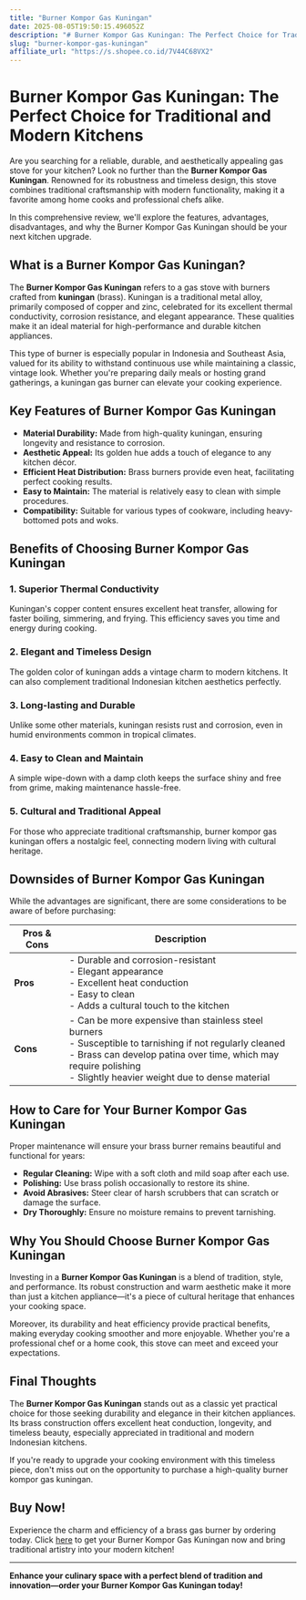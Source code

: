 ```yaml
---
title: "Burner Kompor Gas Kuningan"
date: 2025-08-05T19:50:15.496052Z
description: "# Burner Kompor Gas Kuningan: The Perfect Choice for Traditional and Modern Kitchens..."
slug: "burner-kompor-gas-kuningan"
affiliate_url: "https://s.shopee.co.id/7V44C68VX2"
---
```

# Burner Kompor Gas Kuningan: The Perfect Choice for Traditional and Modern Kitchens

Are you searching for a reliable, durable, and aesthetically appealing gas stove for your kitchen? Look no further than the **Burner Kompor Gas Kuningan**. Renowned for its robustness and timeless design, this stove combines traditional craftsmanship with modern functionality, making it a favorite among home cooks and professional chefs alike.

In this comprehensive review, we'll explore the features, advantages, disadvantages, and why the Burner Kompor Gas Kuningan should be your next kitchen upgrade.

## What is a Burner Kompor Gas Kuningan?

The **Burner Kompor Gas Kuningan** refers to a gas stove with burners crafted from **kuningan** (brass). Kuningan is a traditional metal alloy, primarily composed of copper and zinc, celebrated for its excellent thermal conductivity, corrosion resistance, and elegant appearance. These qualities make it an ideal material for high-performance and durable kitchen appliances.

This type of burner is especially popular in Indonesia and Southeast Asia, valued for its ability to withstand continuous use while maintaining a classic, vintage look. Whether you're preparing daily meals or hosting grand gatherings, a kuningan gas burner can elevate your cooking experience.

## Key Features of Burner Kompor Gas Kuningan

- **Material Durability:** Made from high-quality kuningan, ensuring longevity and resistance to corrosion.
- **Aesthetic Appeal:** Its golden hue adds a touch of elegance to any kitchen décor.
- **Efficient Heat Distribution:** Brass burners provide even heat, facilitating perfect cooking results.
- **Easy to Maintain:** The material is relatively easy to clean with simple procedures.
- **Compatibility:** Suitable for various types of cookware, including heavy-bottomed pots and woks.

## Benefits of Choosing Burner Kompor Gas Kuningan

### 1. Superior Thermal Conductivity

Kuningan's copper content ensures excellent heat transfer, allowing for faster boiling, simmering, and frying. This efficiency saves you time and energy during cooking.

### 2. Elegant and Timeless Design

The golden color of kuningan adds a vintage charm to modern kitchens. It can also complement traditional Indonesian kitchen aesthetics perfectly.

### 3. Long-lasting and Durable

Unlike some other materials, kuningan resists rust and corrosion, even in humid environments common in tropical climates.

### 4. Easy to Clean and Maintain

A simple wipe-down with a damp cloth keeps the surface shiny and free from grime, making maintenance hassle-free.

### 5. Cultural and Traditional Appeal

For those who appreciate traditional craftsmanship, burner kompor gas kuningan offers a nostalgic feel, connecting modern living with cultural heritage.

## Downsides of Burner Kompor Gas Kuningan

While the advantages are significant, there are some considerations to be aware of before purchasing:

| Pros & Cons | Description |
|--------------|--------------|
| **Pros**   | - Durable and corrosion-resistant<br>- Elegant appearance<br>- Excellent heat conduction<br>- Easy to clean<br>- Adds a cultural touch to the kitchen |
| **Cons**   | - Can be more expensive than stainless steel burners<br>- Susceptible to tarnishing if not regularly cleaned<br>- Brass can develop patina over time, which may require polishing<br>- Slightly heavier weight due to dense material |

## How to Care for Your Burner Kompor Gas Kuningan

Proper maintenance will ensure your brass burner remains beautiful and functional for years:

- **Regular Cleaning:** Wipe with a soft cloth and mild soap after each use.
- **Polishing:** Use brass polish occasionally to restore its shine.
- **Avoid Abrasives:** Steer clear of harsh scrubbers that can scratch or damage the surface.
- **Dry Thoroughly:** Ensure no moisture remains to prevent tarnishing.

## Why You Should Choose Burner Kompor Gas Kuningan

Investing in a **Burner Kompor Gas Kuningan** is a blend of tradition, style, and performance. Its robust construction and warm aesthetic make it more than just a kitchen appliance—it's a piece of cultural heritage that enhances your cooking space.

Moreover, its durability and heat efficiency provide practical benefits, making everyday cooking smoother and more enjoyable. Whether you're a professional chef or a home cook, this stove can meet and exceed your expectations.

## Final Thoughts

The **Burner Kompor Gas Kuningan** stands out as a classic yet practical choice for those seeking durability and elegance in their kitchen appliances. Its brass construction offers excellent heat conduction, longevity, and timeless beauty, especially appreciated in traditional and modern Indonesian kitchens.

If you're ready to upgrade your cooking environment with this timeless piece, don't miss out on the opportunity to purchase a high-quality burner kompor gas kuningan. 

## Buy Now!

Experience the charm and efficiency of a brass gas burner by ordering today. Click [here](https://s.shopee.co.id/7V44C68VX2) to get your Burner Kompor Gas Kuningan now and bring traditional artistry into your modern kitchen!

---

**Enhance your culinary space with a perfect blend of tradition and innovation—order your Burner Kompor Gas Kuningan today!**